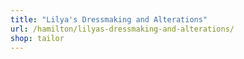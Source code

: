 ```yaml
---
title: "Lilya's Dressmaking and Alterations"
url: /hamilton/lilyas-dressmaking-and-alterations/
shop: tailor
---
```

